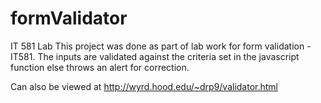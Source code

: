 # formValidator
IT 581 Lab
This project was done as part of lab work for  form validation - IT581. The inputs are validated against the criteria set in the 
javascript function else throws an alert for correction.

Can also be viewed at  http://wyrd.hood.edu/~drp9/validator.html
